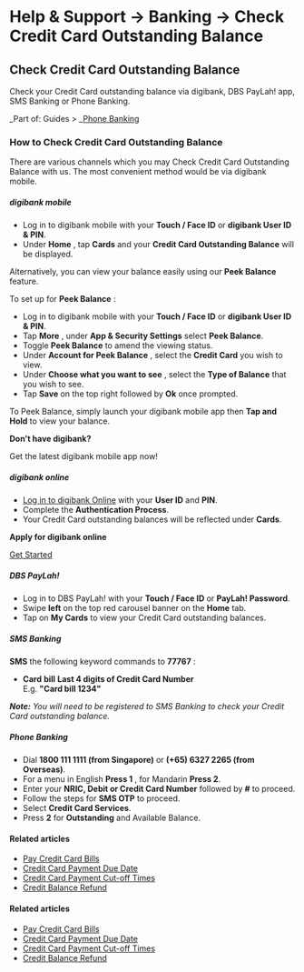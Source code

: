 # Help & Support -> Banking -> Check Credit Card Outstanding Balance

## Check Credit Card Outstanding Balance

Check your Credit Card outstanding balance via digibank, DBS PayLah! app, SMS Banking or Phone Banking.

_Part of: Guides > _[Phone Banking](https://www.dbs.com.sg/personal/support/guide-voicebio-phonebanking.html)

### How to Check Credit Card Outstanding Balance

There are various channels which you may Check Credit Card Outstanding Balance with us. The most convenient method would be via digibank mobile.

#####  digibank mobile

  * Log in to digibank mobile with your **Touch / Face ID** or **digibank User ID & PIN**.
  * Under **Home** , tap **Cards** and your **Credit Card Outstanding Balance** will be displayed.

  


Alternatively, you can view your balance easily using our **Peek Balance** feature.

To set up for **Peek Balance** : 

  * Log in to digibank mobile with your **Touch / Face ID** or **digibank User ID & PIN**.
  * Tap **More** , under **App & Security Settings** select **Peek Balance**.
  * Toggle **Peek Balance** to amend the viewing status.
  * Under **Account for Peek Balance** , select the **Credit Card** you wish to view.
  * Under **Choose what you want to see** , select the **Type of Balance** that you wish to see.
  * Tap **Save** on the top right followed by **Ok** once prompted.

To Peek Balance, simply launch your digibank mobile app then **Tap and Hold** to view your balance.  
  


**Don't have digibank?**  


Get the latest digibank mobile app now!

[](https://itunes.apple.com/us/app/dbs-mobile-banking/id1068403826?mt=8) [](https://play.google.com/store/apps/details?id=com.dbs.sg.dbsmbanking) [](https://appgallery.huawei.com/#/app/C101888471)

#####  digibank online

  * [Log in to digibank Online](https://internet-banking.dbs.com.sg/) with your **User ID** and **PIN**.
  * Complete the **Authentication Process**.
  * Your Credit Card outstanding balances will be reflected under **Cards**.

  


**Apply for digibank online**

[Get Started](https://www.dbs.com.sg/personal/ibanking/ibapl/ib-apply.html)

#####  DBS PayLah!

  * Log in to DBS PayLah! with your **Touch / Face ID** or **PayLah! Password**.
  * Swipe **left** on the top red carousel banner on the **Home** tab.
  * Tap on **My Cards** to view your Credit Card outstanding balances. 



#####  SMS Banking

**SMS** the following keyword commands to **77767** :

  * **Card** <space> **bill** <space> **Last 4 digits of Credit Card Number**  
E.g. **"Card bill 1234"**

_**Note:** You will need to be registered to SMS Banking to check your Credit Card outstanding balance._  
  


#####  Phone Banking

  * Dial **1800 111 1111 (from Singapore)** or **(+65) 6327 2265 (from Overseas)**.
  * For a menu in English **Press 1** , for Mandarin **Press 2**.
  * Enter your **NRIC, Debit or Credit Card Number** followed by **#** to proceed.
  * Follow the steps for **SMS OTP** to proceed.
  * Select **Credit Card Services**.
  * Press **2** for **Outstanding** and Available Balance.



#### Related articles

  * [Pay Credit Card Bills](https://www.dbs.com.sg/personal/support/card-payment-pay-credit-card-bills.html)
  * [Credit Card Payment Due Date](https://www.dbs.com.sg/personal/support/card-payment-due-date.html)
  * [Credit Card Payment Cut-off Times](https://www.dbs.com.sg/personal/support/card-payment-cut-off-times.html)
  * [Credit Balance Refund](https://www.dbs.com.sg/personal/support/card-payment-credit-balance-refund.html)



#### Related articles

  * [Pay Credit Card Bills](https://www.dbs.com.sg/personal/support/card-payment-pay-credit-card-bills.html)
  * [Credit Card Payment Due Date](https://www.dbs.com.sg/personal/support/card-payment-due-date.html)
  * [Credit Card Payment Cut-off Times](https://www.dbs.com.sg/personal/support/card-payment-cut-off-times.html)
  * [Credit Balance Refund](https://www.dbs.com.sg/personal/support/card-payment-credit-balance-refund.html)


